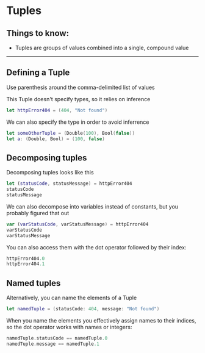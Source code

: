 # Tuples

## Things to know:

- Tuples are groups of values combined into a single, compound value

-----

## Defining a Tuple
Use parenthesis around the comma-delimited list of values

This Tuple doesn't specify types, so it relies on inference

```swift
let httpError404 = (404, "Not found")
```

We can also specify the type in order to avoid inferrence

```swift
let someOtherTuple = (Double(100), Bool(false))
let a: (Double, Bool) = (100, false)
```

## Decomposing tuples

Decomposing tuples looks like this

```swift
let (statusCode, statusMessage) = httpError404
statusCode
statusMessage
```

We can also decompose into variables instead of constants, but you probably figured that out

```swift
var (varStatusCode, varStatusMessage) = httpError404
varStatusCode
varStatusMessage
```

You can also access them with the dot operator followed by their index:

```swift
httpError404.0
httpError404.1
```

## Named tuples

Alternatively, you can name the elements of a Tuple

```swift
let namedTuple = (statusCode: 404, message: "Not found")
```

When you name the elements you effectively assign names to their indices, so the dot operator works with names or integers:

```swift
namedTuple.statusCode == namedTuple.0
namedTuple.message == namedTuple.1
```

